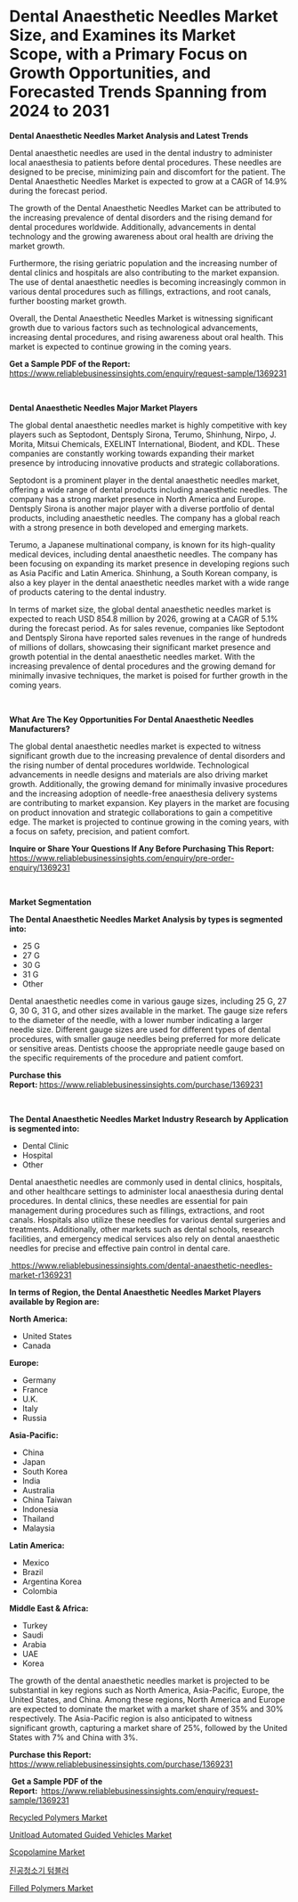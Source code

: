 <p><h1>Dental Anaesthetic Needles Market Size, and Examines its Market Scope, with a Primary Focus on Growth Opportunities, and Forecasted Trends Spanning from 2024 to 2031</h1></p><p><strong>Dental Anaesthetic Needles Market Analysis and Latest Trends</strong></p>
<p><p>Dental anaesthetic needles are used in the dental industry to administer local anaesthesia to patients before dental procedures. These needles are designed to be precise, minimizing pain and discomfort for the patient. The Dental Anaesthetic Needles Market is expected to grow at a CAGR of 14.9% during the forecast period. </p><p>The growth of the Dental Anaesthetic Needles Market can be attributed to the increasing prevalence of dental disorders and the rising demand for dental procedures worldwide. Additionally, advancements in dental technology and the growing awareness about oral health are driving the market growth. </p><p>Furthermore, the rising geriatric population and the increasing number of dental clinics and hospitals are also contributing to the market expansion. The use of dental anaesthetic needles is becoming increasingly common in various dental procedures such as fillings, extractions, and root canals, further boosting market growth.</p><p>Overall, the Dental Anaesthetic Needles Market is witnessing significant growth due to various factors such as technological advancements, increasing dental procedures, and rising awareness about oral health. This market is expected to continue growing in the coming years.</p></p>
<p><strong>Get a Sample PDF of the Report:&nbsp;</strong> <a href="https://www.reliablebusinessinsights.com/enquiry/request-sample/1369231">https://www.reliablebusinessinsights.com/enquiry/request-sample/1369231</a></p>
<p>&nbsp;</p>
<p><strong>Dental Anaesthetic Needles Major Market Players</strong></p>
<p><p>The global dental anaesthetic needles market is highly competitive with key players such as Septodont, Dentsply Sirona, Terumo, Shinhung, Nirpo, J. Morita, Mitsui Chemicals, EXELINT International, Biodent, and KDL. These companies are constantly working towards expanding their market presence by introducing innovative products and strategic collaborations.</p><p>Septodont is a prominent player in the dental anaesthetic needles market, offering a wide range of dental products including anaesthetic needles. The company has a strong market presence in North America and Europe. Dentsply Sirona is another major player with a diverse portfolio of dental products, including anaesthetic needles. The company has a global reach with a strong presence in both developed and emerging markets.</p><p>Terumo, a Japanese multinational company, is known for its high-quality medical devices, including dental anaesthetic needles. The company has been focusing on expanding its market presence in developing regions such as Asia Pacific and Latin America. Shinhung, a South Korean company, is also a key player in the dental anaesthetic needles market with a wide range of products catering to the dental industry.</p><p>In terms of market size, the global dental anaesthetic needles market is expected to reach USD 854.8 million by 2026, growing at a CAGR of 5.1% during the forecast period. As for sales revenue, companies like Septodont and Dentsply Sirona have reported sales revenues in the range of hundreds of millions of dollars, showcasing their significant market presence and growth potential in the dental anaesthetic needles market. With the increasing prevalence of dental procedures and the growing demand for minimally invasive techniques, the market is poised for further growth in the coming years.</p></p>
<p>&nbsp;</p>
<p><strong>What Are The Key Opportunities For Dental Anaesthetic Needles Manufacturers?</strong></p>
<p><p>The global dental anaesthetic needles market is expected to witness significant growth due to the increasing prevalence of dental disorders and the rising number of dental procedures worldwide. Technological advancements in needle designs and materials are also driving market growth. Additionally, the growing demand for minimally invasive procedures and the increasing adoption of needle-free anaesthesia delivery systems are contributing to market expansion. Key players in the market are focusing on product innovation and strategic collaborations to gain a competitive edge. The market is projected to continue growing in the coming years, with a focus on safety, precision, and patient comfort.</p></p>
<p><strong>Inquire or Share Your Questions If Any Before Purchasing This Report:</strong> <a href="https://www.reliablebusinessinsights.com/enquiry/pre-order-enquiry/1369231">https://www.reliablebusinessinsights.com/enquiry/pre-order-enquiry/1369231</a></p>
<p>&nbsp;</p>
<p><strong>Market Segmentation</strong></p>
<p><strong>The Dental Anaesthetic Needles Market Analysis by types is segmented into:</strong></p>
<p><ul><li>25 G</li><li>27 G</li><li>30 G</li><li>31 G</li><li>Other</li></ul></p>
<p><p>Dental anaesthetic needles come in various gauge sizes, including 25 G, 27 G, 30 G, 31 G, and other sizes available in the market. The gauge size refers to the diameter of the needle, with a lower number indicating a larger needle size. Different gauge sizes are used for different types of dental procedures, with smaller gauge needles being preferred for more delicate or sensitive areas. Dentists choose the appropriate needle gauge based on the specific requirements of the procedure and patient comfort.</p></p>
<p><strong>Purchase this Report:&nbsp;</strong><a href="https://www.reliablebusinessinsights.com/purchase/1369231">https://www.reliablebusinessinsights.com/purchase/1369231</a></p>
<p>&nbsp;</p>
<p><strong>The Dental Anaesthetic Needles Market Industry Research by Application is segmented into:</strong></p>
<p><ul><li>Dental Clinic</li><li>Hospital</li><li>Other</li></ul></p>
<p><p>Dental anaesthetic needles are commonly used in dental clinics, hospitals, and other healthcare settings to administer local anaesthesia during dental procedures. In dental clinics, these needles are essential for pain management during procedures such as fillings, extractions, and root canals. Hospitals also utilize these needles for various dental surgeries and treatments. Additionally, other markets such as dental schools, research facilities, and emergency medical services also rely on dental anaesthetic needles for precise and effective pain control in dental care.</p></p>
<p><a href="https://www.reliablebusinessinsights.com/dental-anaesthetic-needles-market-r1369231">&nbsp;https://www.reliablebusinessinsights.com/dental-anaesthetic-needles-market-r1369231</a></p>
<p><strong>In terms of Region, the Dental Anaesthetic Needles Market Players available by Region are:</strong></p>
<p>
    <p> <strong> North America: </strong>
        <ul>
            <li>United States</li>
            <li>Canada</li>
        </ul>
        </p> 
    <p> <strong> Europe: </strong>
        <ul>
            <li>Germany</li>
            <li>France</li>
            <li>U.K.</li>
            <li>Italy</li>
            <li>Russia</li>
        </ul>
        </p> 
    <p> <strong> Asia-Pacific: </strong>
        <ul>
            <li>China</li>
            <li>Japan</li>
            <li>South Korea</li>
            <li>India</li>
            <li>Australia</li>
            <li>China Taiwan</li>
            <li>Indonesia</li>
            <li>Thailand</li>
            <li>Malaysia</li>
        </ul>
        </p> 
    <p> <strong> Latin America: </strong>
        <ul>
            <li>Mexico</li>
            <li>Brazil</li>
            <li>Argentina Korea</li>
            <li>Colombia</li>
        </ul>
        </p> 
    <p> <strong> Middle East & Africa: </strong>
        <ul>
            <li>Turkey</li>
            <li>Saudi</li>
            <li>Arabia</li>
            <li>UAE</li>
            <li>Korea</li>
        </ul>
    </p>
    </p>
<p><p>The growth of the dental anaesthetic needles market is projected to be substantial in key regions such as North America, Asia-Pacific, Europe, the United States, and China. Among these regions, North America and Europe are expected to dominate the market with a market share of 35% and 30% respectively. The Asia-Pacific region is also anticipated to witness significant growth, capturing a market share of 25%, followed by the United States with 7% and China with 3%.</p></p>
<p><strong>Purchase this Report: </strong><a href="https://www.reliablebusinessinsights.com/purchase/1369231">https://www.reliablebusinessinsights.com/purchase/1369231</a></p>
<p>&nbsp;<strong>Get a Sample PDF of the Report:&nbsp;&nbsp;</strong><a href="https://www.reliablebusinessinsights.com/enquiry/request-sample/1369231">https://www.reliablebusinessinsights.com/enquiry/request-sample/1369231</a></p>
<p><strong></strong></p>
<p><p><a href="https://www.linkedin.com/pulse/emerging-trends-recycled-polymers-market-global-outlook-future-bqmvf?trackingId=D0xY6AN885ID3j%2BwQ5kjOA%3D%3D">Recycled Polymers Market</a></p><p><a href="https://issuu.com/reportprime-2/docs/unitload-automated-guided-vehicles-market-size-203">Unitload Automated Guided Vehicles Market</a></p><p><a href="https://github.com/eeenafisainka/Market-Research-Report-List-1/blob/main/scopolamine-market.md">Scopolamine Market</a></p><p><a href="https://medium.com/@thanhlieme24/%EC%A7%84%EA%B3%B5-%ED%85%80%EB%B8%94%EB%9F%AC-%EC%8B%9C%EC%9E%A5-%EC%9D%B8%EC%82%AC%EC%9D%B4%ED%8A%B8-%EC%8B%9C%EC%9E%A5-%ED%8A%B8%EB%A0%8C%EB%93%9C-%EC%84%B1%EC%9E%A5-2024%EB%85%84%EB%B6%80%ED%84%B0-2031%EB%85%84%EA%B9%8C%EC%A7%80-%EC%98%88%EC%B8%A1%EB%90%9C-%EA%B2%83-1865f365979b">진공청소기 텀블러</a></p><p><a href="https://www.linkedin.com/pulse/global-filled-polymers-market-share-growth-opportunities-zav6f?trackingId=KLO%2BoWALK9YCGPUd3V1OJw%3D%3D">Filled Polymers Market</a></p></p>